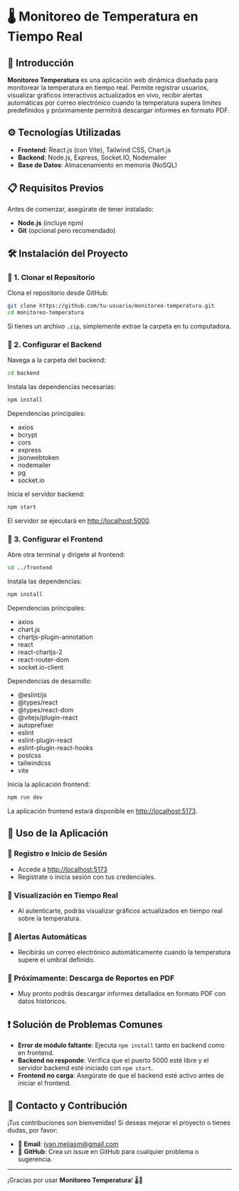 # 🌡️ Monitoreo de Temperatura en Tiempo Real

## 🚀 Introducción

**Monitoreo Temperatura** es una aplicación web dinámica diseñada para monitorear la temperatura en tiempo real. Permite registrar usuarios, visualizar gráficos interactivos actualizados en vivo, recibir alertas automáticas por correo electrónico cuando la temperatura supera límites predefinidos y próximamente permitirá descargar informes en formato PDF.

## ⚙️ Tecnologías Utilizadas

- **Frontend**: React.js (con Vite), Tailwind CSS, Chart.js
- **Backend**: Node.js, Express, Socket.IO, Nodemailer
- **Base de Datos**: Almacenamiento en memoria (NoSQL)

## 📋 Requisitos Previos

Antes de comenzar, asegúrate de tener instalado:

- **Node.js** (incluye npm)
- **Git** (opcional pero recomendado)

## 🛠️ Instalación del Proyecto

### 🔹 1. Clonar el Repositorio

Clona el repositorio desde GitHub:

```bash
git clone https://github.com/tu-usuario/monitoreo-temperatura.git
cd monitoreo-temperatura
```

Si tienes un archivo `.zip`, simplemente extrae la carpeta en tu computadora.

### 🔹 2. Configurar el Backend

Navega a la carpeta del backend:

```bash
cd backend
```

Instala las dependencias necesarias:

```bash
npm install
```

Dependencias principales:
- axios
- bcrypt
- cors
- express
- jsonwebtoken
- nodemailer
- pg
- socket.io

Inicia el servidor backend:

```bash
npm start
```

El servidor se ejecutará en [http://localhost:5000](http://localhost:5000).

### 🔹 3. Configurar el Frontend

Abre otra terminal y dirígete al frontend:

```bash
cd ../frontend
```

Instala las dependencias:

```bash
npm install
```

Dependencias principales:
- axios
- chart.js
- chartjs-plugin-annotation
- react
- react-chartjs-2
- react-router-dom
- socket.io-client

Dependencias de desarrollo:
- @eslint/js
- @types/react
- @types/react-dom
- @vitejs/plugin-react
- autoprefixer
- eslint
- eslint-plugin-react
- eslint-plugin-react-hooks
- postcss
- tailwindcss
- vite

Inicia la aplicación frontend:

```bash
npm run dev
```

La aplicación frontend estará disponible en [http://localhost:5173](http://localhost:5173).

## 🎯 Uso de la Aplicación

### 🔸 Registro e Inicio de Sesión

- Accede a [http://localhost:5173](http://localhost:5173)
- Regístrate o inicia sesión con tus credenciales.

### 🔸 Visualización en Tiempo Real

- Al autenticarte, podrás visualizar gráficos actualizados en tiempo real sobre la temperatura.

### 🔸 Alertas Automáticas

- Recibirás un correo electrónico automáticamente cuando la temperatura supere el umbral definido.

### 🔸 Próximamente: Descarga de Reportes en PDF

- Muy pronto podrás descargar informes detallados en formato PDF con datos históricos.

## ❗ Solución de Problemas Comunes

- **Error de módulo faltante**: Ejecuta `npm install` tanto en backend como en frontend.
- **Backend no responde**: Verifica que el puerto 5000 esté libre y el servidor backend esté iniciado con `npm start`.
- **Frontend no carga**: Asegúrate de que el backend esté activo antes de iniciar el frontend.

## 📩 Contacto y Contribución

¡Tus contribuciones son bienvenidas! Si deseas mejorar el proyecto o tienes dudas, por favor:

- 📧 **Email**: [ivan.mejiasm@gmail.com](mailto:ivan.mejiasm@gmail.com)
- 🔗 **GitHub**: Crea un issue en GitHub para cualquier problema o sugerencia.

---

¡Gracias por usar **Monitoreo Temperatura**! 🌡️🚀

